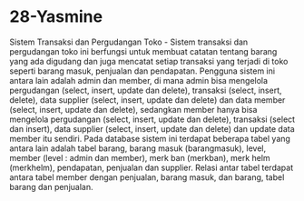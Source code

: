 # 28-Yasmine
Sistem Transaksi dan Pergudangan Toko - Sistem transaksi dan pergudangan toko ini berfungsi untuk membuat catatan tentang barang yang ada digudang dan juga mencatat setiap transaksi yang terjadi di toko seperti barang masuk, penjualan dan pendapatan. Pengguna sistem ini antara lain adalah admin dan member, di mana admin bisa mengelola pergudangan (select, insert, update dan delete), transaksi (select, insert, delete), data supplier (select, insert, update dan delete) dan data member (select, insert, update dan delete), sedangkan member hanya bisa mengelola pergudangan (select, insert, update dan delete), transaksi (select dan insert), data supplier (select, insert, update dan delete) dan update data member itu sendiri. Pada database sistem ini terdapat beberapa tabel yang antara lain adalah tabel barang, barang masuk (barangmasuk), level, member (level : admin dan member), merk ban (merkban), merk helm (merkhelm), pendapatan, penjualan dan supplier. Relasi antar tabel terdapat antara tabel member dengan penjualan, barang masuk, dan barang, tabel barang dan penjualan. 

